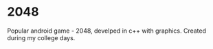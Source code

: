 # 2048

Popular android game - 2048, develped in c++ with graphics. Created during my college days.
